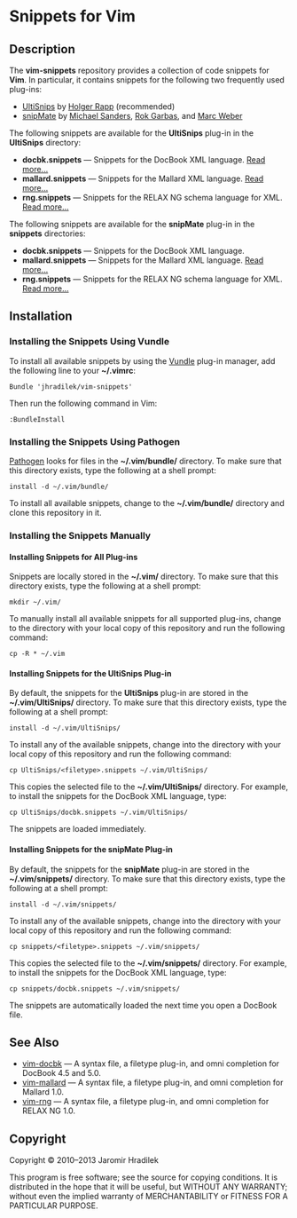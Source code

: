 # Snippets for Vim

## Description

The **vim-snippets** repository provides a collection of code snippets for **Vim**. In particular, it contains snippets for the following two frequently used plug-ins:

* [UltiSnips](https://github.com/SirVer/ultisnips) by [Holger Rapp](https://github.com/SirVer) (recommended)
* [snipMate](https://github.com/msanders/snipmate.vim) by [Michael Sanders](https://github.com/msanders), [Rok Garbas](https://github.com/garbas), and [Marc Weber](https://github.com/MarcWeber)

The following snippets are available for the **UltiSnips** plug-in in the **UltiSnips** directory:

* **docbk.snippets** — Snippets for the DocBook XML language. [Read more…](UltiSnips/docbk.markdown)
* **mallard.snippets** — Snippets for the Mallard XML language. [Read more…](UltiSnips/mallard.markdown)
* **rng.snippets** — Snippets for the RELAX NG schema language for XML. [Read more…](UltiSnips/rng.markdown)

The following snippets are available for the **snipMate** plug-in in the **snippets** directories:

* **docbk.snippets** — Snippets for the DocBook XML language.
* **mallard.snippets** — Snippets for the Mallard XML language. [Read more…](snippets/mallard.markdown)
* **rng.snippets** — Snippets for the RELAX NG schema language for XML. [Read more…](snippets/rng.markdown)

## Installation

### Installing the Snippets Using Vundle

To install all available snippets by using the [Vundle](https://github.com/gmarik/vundle) plug-in manager, add the following line to your **~/.vimrc**:

    Bundle 'jhradilek/vim-snippets'

Then run the following command in Vim:

    :BundleInstall

### Installing the Snippets Using Pathogen

[Pathogen](https://github.com/tpope/vim-pathogen) looks for files in the **~/.vim/bundle/** directory. To make sure that this directory exists, type the following at a shell prompt:

    install -d ~/.vim/bundle/

To install all available snippets, change to the **~/.vim/bundle/** directory and clone this repository in it.

### Installing the Snippets Manually

#### Installing Snippets for All Plug-ins

Snippets are locally stored in the **~/.vim/** directory. To make sure that this directory exists, type the following at a shell prompt:

    mkdir ~/.vim/

To manually install all available snippets for all supported plug-ins, change to the directory with your local copy of this repository and run the following command:

    cp -R * ~/.vim

#### Installing Snippets for the UltiSnips Plug-in

By default, the snippets for the **UltiSnips** plug-in are stored in the **~/.vim/UltiSnips/** directory. To make sure that this directory exists, type the following at a shell prompt:

    install -d ~/.vim/UltiSnips/

To install any of the available snippets, change into the directory with your local copy of this repository and run the following command:

    cp UltiSnips/<filetype>.snippets ~/.vim/UltiSnips/

This copies the selected file to the **~/.vim/UltiSnips/** directory. For example, to install the snippets for the DocBook XML language, type:

    cp UltiSnips/docbk.snippets ~/.vim/UltiSnips/

The snippets are loaded immediately.

#### Installing Snippets for the snipMate Plug-in

By default, the snippets for the **snipMate** plug-in are stored in the **~/.vim/snippets/** directory. To make sure that this directory exists, type the following at a shell prompt:

    install -d ~/.vim/snippets/

To install any of the available snippets, change into the directory with your local copy of this repository and run the following command:

    cp snippets/<filetype>.snippets ~/.vim/snippets/

This copies the selected file to the **~/.vim/snippets/** directory. For example, to install the snippets for the DocBook XML language, type:

    cp snippets/docbk.snippets ~/.vim/snippets/

The snippets are automatically loaded the next time you open a DocBook file.

## See Also

* [vim-docbk](https://github.com/jhradilek/vim-docbk) — A syntax file, a filetype plug-in, and omni completion for DocBook 4.5 and 5.0.
* [vim-mallard](https://github.com/jhradilek/vim-mallard) — A syntax file, a filetype plug-in, and omni completion for Mallard 1.0.
* [vim-rng](https://github.com/jhradilek/vim-rng) — A syntax file, a filetype plug-in, and omni completion for RELAX NG 1.0.

## Copyright

Copyright © 2010–2013 Jaromir Hradilek

This program is free software; see the source for copying conditions. It is distributed in the hope that it will be useful, but WITHOUT ANY WARRANTY; without even the implied warranty of MERCHANTABILITY or FITNESS FOR A PARTICULAR PURPOSE.

